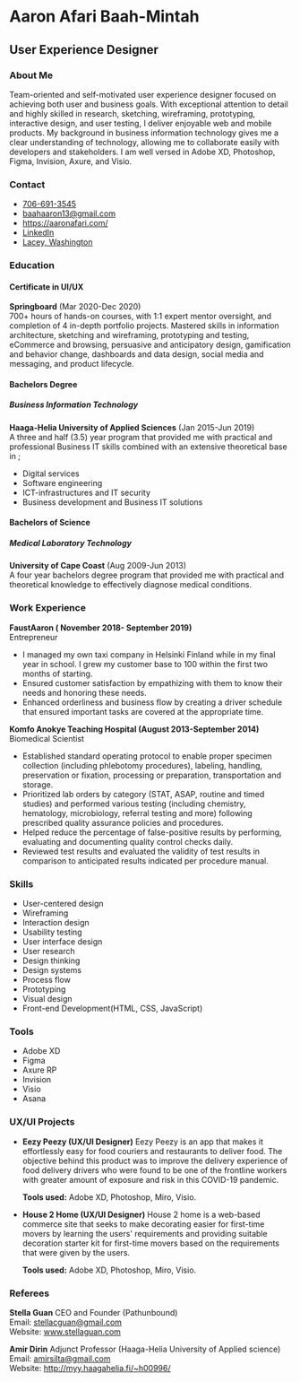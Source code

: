 # Aaron Afari  Baah-Mintah
## User Experience Designer

### About Me
Team-oriented and self-motivated user experience designer focused on achieving both user and business goals. With exceptional attention to detail and highly skilled in research, sketching, wireframing, prototyping, interactive design, and user testing, I deliver enjoyable web and mobile products. My background in business information technology gives me a clear understanding of technology, allowing me to collaborate easily with developers and stakeholders. I am well versed in Adobe XD, Photoshop, Figma, Invision, Axure, and Visio.

### Contact
- <a href="tel:706-691-3545">706-691-3545</a><br>
- <a href="mailto:baahaaron13@gmail.com">baahaaron13@gmail.com</a><br>
- <a href="https://aaronafari.com/">https://aaronafari.com/</a><br>
- <a href="www.linkedin.com/in/aaron- baah-mintah-7b401a19b">LinkedIn</a><br>
- <a href="https://goo.gl/maps/u5Kqx1eo37gnnPam9">Lacey, Washington</a>

### Education

#### Certificate in UI/UX
**Springboard** (Mar 2020-Dec 2020) <br>
700+ hours of hands-on courses, with 1:1 expert mentor oversight, and completion of 4 in-depth portfolio projects. Mastered skills in information architecture, sketching and wireframing, prototyping and testing, eCommerce and browsing, persuasive and anticipatory design,
gamification and behavior change, dashboards and data design, social media and messaging, and product lifecycle.


#### Bachelors Degree
##### Business Information Technology
**Haaga-Helia University of Applied Sciences** (Jan 2015-Jun 2019)<br>
A three and half (3.5) year program that provided me with practical and professional Business IT skills combined with an extensive theoretical base in ;
- Digital services
- Software engineering
- ICT-infrastructures and IT security
- Business development and Business IT solutions

#### Bachelors of Science
##### Medical Laboratory Technology
**University of Cape Coast** (Aug 2009-Jun 2013)<br>
A four year bachelors degree program that provided me with practical and theoretical knowledge to effectively diagnose medical conditions.

### Work Experience
**FaustAaron ( November 2018- September 2019)**<br>
Entrepreneur
- I managed my own taxi company in Helsinki Finland while in my final year in school. I grew my customer base to 100 within the first two months of starting.
- Ensured customer satisfaction by empathizing with them to know their needs and honoring these needs.
- Enhanced orderliness and business flow by creating a driver schedule that ensured important tasks are covered at the appropriate time. 

**Komfo Anokye Teaching Hospital (August 2013-September 2014)**<br>
Biomedical Scientist
- Established standard operating protocol to enable proper specimen collection (including phlebotomy procedures), labeling, handling, preservation or fixation, processing or preparation, transportation and storage.
- Prioritized lab orders by category (STAT, ASAP, routine and timed studies) and performed various testing (including chemistry, hematology, microbiology, referral testing and more) following prescribed quality assurance policies and procedures.
- Helped reduce the percentage of false-positive results by performing, evaluating and documenting quality control checks daily.
- Reviewed test results and evaluated the validity of test results in comparison to anticipated results indicated per procedure manual. 

### Skills
- User-centered design
- Wireframing
- Interaction design
- Usability testing
- User interface design
- User research
- Design thinking
- Design systems
- Process flow
- Prototyping
- Visual design
- Front-end Development(HTML, CSS, JavaScript) 

### Tools
- Adobe XD
- Figma
- Axure RP
- Invision
- Visio
- Asana 


### UX/UI Projects
- **Eezy Peezy (UX/UI Designer)**
Eezy Peezy is an app that makes it effortlessly easy for food couriers and restaurants to deliver food. The objective behind this product was to improve the delivery experience of food delivery drivers who were found to be one of the frontline workers with greater amount of exposure and risk in this COVID-19 pandemic.<br>

    **Tools used:** Adobe XD, Photoshop, Miro, Visio.

- **House 2 Home (UX/UI Designer)**
House 2 home is a web-based commerce site that seeks to make decorating easier for first-time movers by learning the users' requirements and providing suitable decoration starter kit for first-time movers based on the requirements that were given by the users.
    
    **Tools used:** Adobe XD, Photoshop, Miro, Visio.    

### Referees 
**Stella Guan**
CEO and Founder (Pathunbound)<br>
Email: <a href="mailto:stellacguan@gmail.com">stellacguan@gmail.com</a><br>
Website: <a href="www.stellaguan.com">www.stellaguan.com</a> 

**Amir Dirin**
Adjunct Professor (Haaga-Helia University of Applied science)<br>
Email: <a href="amirsilta@gmail.com">amirsilta@gmail.com</a><br>
Website: <a href="http://myy.haagahelia.fi/~h00996/">http://myy.haagahelia.fi/~h00996/</a>